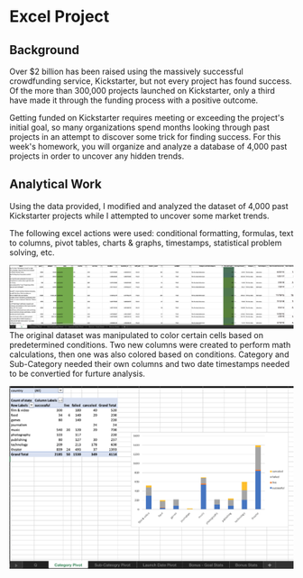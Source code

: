 # Excel Project

## Background

Over $2 billion has been raised using the massively successful crowdfunding service, Kickstarter, but not every project has found success. Of the more than 300,000 projects launched on Kickstarter, only a third have made it through the funding process with a positive outcome.

Getting funded on Kickstarter requires meeting or exceeding the project's initial goal, so many organizations spend months looking through past projects in an attempt to discover some trick for finding success. For this week's homework, you will organize and analyze a database of 4,000 past projects in order to uncover any hidden trends.

## Analytical Work

Using the data provided, I modified and analyzed the dataset of 4,000 past Kickstarter projects while I attempted to uncover some market trends.

The following excel actions were used: conditional formatting, formulas, text to columns, pivot tables, charts & graphs, timestamps, statistical problem solving, etc. 





![ ](images/Q.png)
The original dataset was manipulated to color certain cells based on predetermined conditions. Two new columns were created to perform math calculations, then one was also colored based on conditions. Category and Sub-Category needed their own columns and two date timestamps needed to be convertied for furture analysis. 





![ ](images/CategoryPivot.png)
